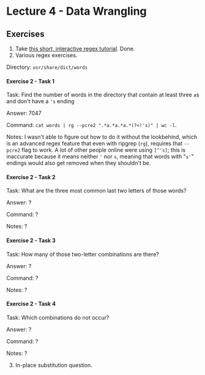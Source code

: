 # Lecture 4 - Data Wrangling

## Exercises

1. Take [this short, interactive regex tutorial](https://regexone.com/). Done.
2. Various regex exercises.

Directory: `usr/share/dict/words`

#### Exercise 2 - Task 1
Task: Find the number of words in the directory that contain at least three `a`s and don't have a `'s` ending

Answer: 7047

Command: `cat words | rg --pcre2 ".*a.*a.*a.*(?<!'s)" | wc -l`.

Notes: I wasn't able to figure out how to do it without the lookbehind, which is an advanced regex feature that even with ripgrep (`rg`), requires that `--pcre2` flag to work. A lot of other people online were using `[^'s]`; this is inaccurate because it means neither `'` nor `s`, meaning that words with "`s'`" endings would also get removed when they shouldn't be.

#### Exercise 2 - Task 2
Task: What are the three most common last two letters of those words?

Answer: ?

Command: ?

Notes: ?

#### Exercise 2 - Task 3
Task: How many of those two-letter combinations are there?

Answer: ?

Command: ?

Notes: ?

#### Exercise 2 - Task 4
Task: Which combinations do not occur?

Answer: ?

Command: ?

Notes: ?

3. In-place substitution question.
